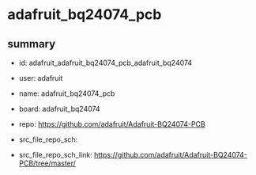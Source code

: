 # adafruit_bq24074_pcb
 
## summary 
* id: adafruit_adafruit_bq24074_pcb_adafruit_bq24074
* user: adafruit
* name: adafruit_bq24074_pcb
* board: adafruit_bq24074
* repo: https://github.com/adafruit/Adafruit-BQ24074-PCB



* src_file_repo_sch: 
* src_file_repo_sch_link: https://github.com/adafruit/Adafruit-BQ24074-PCB/tree/master/






